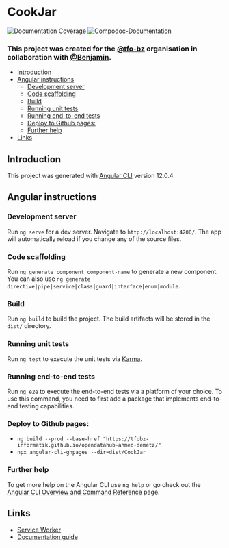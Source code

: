 # CookJar
![Documentation Coverage](https://lairex59.github.io/Cookjar/images/coverage-badge-documentation.svg)
[![Compodoc-Documentation](https://github.com/Lairex59/Cookjar/actions/workflows/compodoc.yml/badge.svg)](https://github.com/Benji377/Cookjar/actions/workflows/compodoc.yml)

### This project was created for the [@tfo-bz](https://github.com/tfobz-informatik) organisation in collaboration with [@Benjamin](https://github.com/Benji377).

<!-- TOC start -->
- [Introduction](#introduction)
- [Angular instructions](#angular-instructions)
  * [Development server](#development-server)
  * [Code scaffolding](#code-scaffolding)
  * [Build](#build)
  * [Running unit tests](#running-unit-tests)
  * [Running end-to-end tests](#running-end-to-end-tests)
  * [Deploy to Github pages:](#deploy-to-github-pages)
  * [Further help](#further-help)
- [Links](#links)
<!-- TOC end -->

## Introduction
This project was generated with [Angular CLI](https://github.com/angular/angular-cli) version 12.0.4.

## Angular instructions

### Development server
Run `ng serve` for a dev server. Navigate to `http://localhost:4200/`. The app will automatically reload if you change any of the source files.

### Code scaffolding
Run `ng generate component component-name` to generate a new component. You can also use `ng generate directive|pipe|service|class|guard|interface|enum|module`.

### Build
Run `ng build` to build the project. The build artifacts will be stored in the `dist/` directory.

### Running unit tests
Run `ng test` to execute the unit tests via [Karma](https://karma-runner.github.io).

### Running end-to-end tests
Run `ng e2e` to execute the end-to-end tests via a platform of your choice. To use this command, you need to first add a package that implements end-to-end testing capabilities.

### Deploy to Github pages:
- `ng build --prod --base-href "https://tfobz-informatik.github.io/opendatahub-ahmed-demetz/"`
- `npx angular-cli-ghpages --dir=dist/CookJar`

### Further help
To get more help on the Angular CLI use `ng help` or go check out the [Angular CLI Overview and Command Reference](https://angular.io/cli) page.

## Links
- [Service Worker](https://angular.io/guide/service-worker-getting-started)
- [Documentation guide](https://github.com/tfobz-informatik/opendatahub-ahmed-demetz/blob/main/DOCUMENTING.md)
